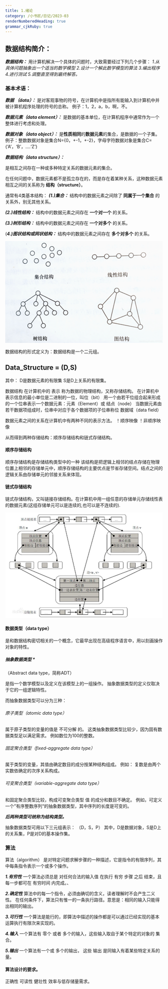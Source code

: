 ```yaml
---
title: 1.绪论
category: /小书匠/日记/2023-03
renderNumberedHeading: true
grammar_cjkRuby: true
---
```


## 数据结构简介：

***数据结构：*** 用计算机解决一个具体的问题时，大致需要经过下列几个步骤：
*1.从具体问题抽象出一个适当的数学模型
2.设计一个解此数学模型的算法
3.编出程序
4.进行测试
5.调整直至得到最终解答。*

### 基本术语：
***数据 （data）：***
是对客观事物的符号，在计算机中是指所有能输入到计算机中并被计算机程序处理的符号的总称。
例子：1，2，a，b，啊，不。

***数据元素（data element）：***
是数据的基本单位，在计算机程序中通常作为一个整体进行考虑和处理。

***数据对象（data object）：***
是**性质相同**的**数据元素**的集合，是数据的一个子集。
例子：整数数据对象是集合N={0，+-1，+-2}，字母字符数据对象是集合C={‘A’，‘B’，....‘Z’}

***数据结构（data structure）：***

是相互之间存在一种或多种特定关系的数据元素的集合。

在任何问题中，数据元素都不是孤立存在的，而是存在着某种关系，这种数据元素相互之间的关系称为 **结构（structure）**。

通常有4类基本结构：
***(1.)集合：***
结构中的数据元素之间除了 **同属于一个集合** 的关系外，别无其他关系。

***(2.)线性结构：***
结构中的数据元素之间存在 **一个对一个** 的关系。

***(3.)树形结构：***
结构中的数据元素之间存在 **一个对多个** 的关系。

(***4.)图状结构或网状结构：***
结构中的数据元素之间存在 **多个对多个** 的关系。

![基本结构](./images/1678890273355.png)

数据结构的形式定义为：数据结构是一个二元组。

<h2>Data_Structure = (D,S)</h2>


其中：
D是数据元素的有限集
S是D上关系的有限集。

数据结构 在计算机中的 表示 称为数据的物理结构，又称存储结构。
在计算机中表示信息的最小单位是二进制的一位，叫位（bit）
用一个由若干位组合起来形成的一个位串表示一个数据元素：元素（Element）或 结点（node）
当数据元素由若干数据项组成时，位串中对应于各个数据项的子位串称位 数据域（data field）

数据元素之间的关系在计算机中有两种不同的表示方法。
！顺序映像
！非顺序映像

从而得到两种存储结构：顺序存储结构和链式存储结构。

 #### 顺序存储结构
顺序存储结构是存储结构类型中的一种
该结构是把逻辑上相邻的结点存储在物理位置上相邻的存储单元中，顺序存储结构的主要优点是节省存储空间。结点之间的逻辑关系由存储单元的邻接关系来体现。

#### 链式存储结构

链式存储结构，又叫链接存储结构。在计算机中用一组任意的存储单元存储线性表的数据元素(这组存储单元可以是连续的,也可以是不连续的).

![链式存储结构](./images/1678890882603.png)

#### 数据类型（data type）
是和数据结构密切相关的一个概念，它最早出现在高级程序语言中，用以刻画操作对象的特性。

##### 抽象数据类型 *

（Abstract data type，简称ADT）

是指一个数学模型以及定义在该模型上的一组操作。
抽象数据类型的定义仅取决于它的一组逻辑特性。

而抽象数据类型可以分为三种：
###### 原子类型（atomic data type）
属于原子类型的变量的值是 不可分解 的。
这类抽象数据类型比较少，因为固有数据类型足以满足需求。
例如数位为100的整数。

###### 固定聚合类型（fixed-aggregate data type）
属于类型的变量，其值由确定数目的成分按某种结构组成。
例如： 复数是由两个实数依确定的次序关系构成。

###### 可变聚合类型（variable-aggregate data type）
和固定聚合类型比较，构成可变聚合类型 值 的成分和数目不确定。
例如，可定义一个”有序整数序列“的抽象数据类型，其中序列的长度是可变的。

***后两种类型可统称为结构类型。***

抽象数据类型可用以下三元组表示：
（D，S，P）
其中，D是数据对象，S是D上的关系集，P是对D的基本操作集。

### 算法

算法（algorithm）
是对特定问题求解步骤的一种描述，它是指令的有限序列，其中每条指令表示一个或多个操作。

***1.有穷性***
一个算法必须总是 对任何合法的输入值 在执行 有穷 步骤 之后 结束，且每一步都可在 有穷时间 内完成。、

***2.确定性***
算法中的每一个指令，必须由确切的含义，读者理解时不会产生二义性。
在任何条件下，算法只有惟一的一条执行路径。意思是：相同的输入只能得出相同的输出。

***3.可行性***
一个算法是能行的，即算法中描述的操作都是可以通过已经实现的基本运算执行有限次来实现的。

***4.输入***
一个算法有 零个 或者 多个的输入，这些输入取自于某个特定的对象的 集合。

***5.输出***
一个算法有一个或 多个的输出， 这些 输出 是同输入有着某些特定关系的量。

#### 算法设计的要求。
正确性
可读性
健壮性
效率与低存储量需求。